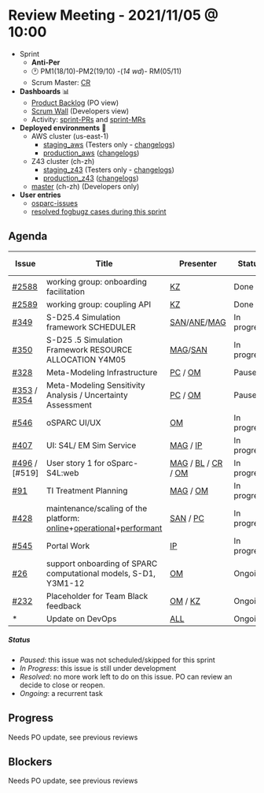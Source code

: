 # Review Meeting - 2021/11/05 @ 10:00

- Sprint
  - **Anti-Per**
  - 🕐 PM1(18/10)-PM2(19/10) -(_14 wd_)- RM(05/11)
  - Scrum Master: [CR]
- **Dashboards** 📊
  - [Product Backlog](https://github.com/orgs/ITISFoundation/projects/3) (PO view)
  - [Scrum Wall](https://app.zenhub.com/workspaces/osparc---scrum-wall-5c9260f3d76ef51f6b0fe78d/board?repos=118596920,174557929,151701223,135289610,118910047,181836792,167586968) (Developers view)
  - Activity: [sprint-PRs] and [sprint-MRs]
- **Deployed environments** 🚀
  - AWS cluster (us-east-1)
    - [staging_aws](https://staging.osparc.io) (Testers only - [changelogs])
    - [production_aws](https://osparc.io) ([changelogs])
  - Z43 cluster (ch-zh)
    - [staging_z43](http://osparc-staging.speag.com) (Testers only - [changelogs])
    - [production_z43](http://osparc.speag.com) ([changelogs])
  - [master](https://osparc-master.speag.com) (ch-zh) (Developers only)
- **User entries**
  - [osparc-issues](https://github.com/ITISFoundation/osparc-issues/issues?q=is%3Aissue+is%3Aopen+sort%3Areactions)
  - [resolved fogbugz cases during this sprint](https://z43.manuscript.com/f/filters/?ixProject=45&ixStatus=0&maxrecords=50&resolvedInLast=3&sColumns=Category-Favorite-Case-TitleComment-Area-Priority-Status-DateResolved-DateOpened-OpenedBy&sSorts=LastUpdated.descending-Priority&sView=grid-flat)

## Agenda

| Issue           | Title                                                                    | Presenter                  | Status      | Duration | Start Time |
| --------------- | ------------------------------------------------------------------------ | -------------------------- | ----------- | -------- | ---------- |
| [#2588]         | working group: onboarding facilitation                                   | [KZ]                       | Done        | 5 min    | 10:00      |
| [#2589]         | working group: coupling API                                              | [KZ]                       | Done        | 2 min    | 10:00      |
| [#349]          | S-D25.4 Simulation framework SCHEDULER                                   | [SAN]/[ANE]/[MAG]          | In progress | ?min     | 10:00      |
| [#350]          | S-D25 .5 Simulation Framework RESOURCE ALLOCATION Y4M05                  | [MAG]/[SAN]                | In progress | ?min     | 10:03      |
| [#328]          | Meta-Modeling Infrastructure                                             | [PC] / [OM]                | Paused      | 1min     | 10:08      |
| [#353] / [#354] | Meta-Modeling Sensitivity Analysis / Uncertainty Assessment              | [PC] / [OM]                | Paused      | 0min     | 10:38      |
| [#546]          | oSPARC UI/UX                                                             | [OM]                       | In progress | ?min     | 10:08      |
| [#407]          | UI: S4L/ EM Sim Service                                                  | [MAG] / [IP]               | In progress | ?min     | 10:13      |
| [#496] / [#519] | User story 1 for oSparc-S4L:web                                          | [MAG] / [BL] / [CR] / [OM] | In progress | ?min     | 10:23      |
| [#91]           | TI Treatment Planning                                                    | [MAG] / [OM]               | In progress | ?min     | 10:23      |
| [#428]          | maintenance/scaling of the platform: [online]+[operational]+[performant] | [SAN] / [PC]               | In progress | ?min     | 10:38      |
| [#545]          | Portal Work                                                              | [IP]                       | In progress | ?min     | 10:41      |
| [#26]           | support onboarding of SPARC computational models, S-D1, Y3M1-12          | [OM]                       | Ongoing     | ?min     | 10:46      |
| [#232]          | Placeholder for Team Black feedback                                      | [OM] / [KZ]                | Ongoing     | ?min     | 10:51      |
| \*              | Update on DevOps                                                         | [ALL]                      | Ongoing     | ?min     | 10:56      |

##### Status

- _Paused_: this issue was not scheduled/skipped for this sprint
- _In Progress_: this issue is still under development
- _Resolved_: no more work left to do on this issue. PO can review an decide to close or reopen.
- _Ongoing_: a recurrent task

[online]: http://status.osparc.io/
[operational]: https://git.speag.com/oSparc/e2e-testing/-/pipelines
[performant]: https://git.speag.com/oSparc/e2e-portal-testing/-/pipelines

## Progress

Needs PO update, see previous reviews

## Blockers

Needs PO update, see previous reviews

<!--References PLEASE KEEP ALPHABETICAL ORDER!!! -->

[#5]: https://github.com/ITISFoundation/osparc-issues/issues/5
[#6]: https://github.com/ITISFoundation/osparc-issues/issues/6
[#8]: https://github.com/ITISFoundation/osparc-issues/issues/8
[#9]: https://github.com/ITISFoundation/osparc-issues/issues/9
[#12]: https://github.com/ITISFoundation/osparc-issues/issues/12
[#13]: https://github.com/ITISFoundation/osparc-issues/issues/13
[#16]: https://github.com/ITISFoundation/osparc-issues/issues/16
[#18]: https://github.com/ITISFoundation/osparc-issues/issues/18
[#21]: https://github.com/ITISFoundation/osparc-issues/issues/21
[#22]: https://github.com/ITISFoundation/osparc-issues/issues/22
[#24]: https://github.com/ITISFoundation/osparc-issues/issues/24
[#26]: https://github.com/ITISFoundation/osparc-issues/issues/26
[#31]: https://github.com/ITISFoundation/osparc-issues/issues/31
[#68]: https://github.com/ITISFoundation/osparc-issues/issues/68
[#91]: https://github.com/ITISFoundation/osparc-issues/issues/91
[#93]: https://github.com/ITISFoundation/osparc-issues/issues/93
[#130]: https://github.com/ITISFoundation/osparc-issues/issues/130
[#162]: https://github.com/ITISFoundation/osparc-issues/issues/162
[#163]: https://github.com/ITISFoundation/osparc-issues/issues/163
[#164]: https://github.com/ITISFoundation/osparc-issues/issues/164
[#166]: https://github.com/ITISFoundation/osparc-issues/issues/166
[#232]: https://github.com/ITISFoundation/osparc-issues/issues/232
[#264]: https://github.com/ITISFoundation/osparc-issues/issues/264
[#265]: https://github.com/ITISFoundation/osparc-issues/issues/265
[#266]: https://github.com/ITISFoundation/osparc-issues/issues/266
[#273]: https://github.com/ITISFoundation/osparc-issues/issues/273
[#304]: https://github.com/ITISFoundation/osparc-issues/issues/304
[#306]: https://github.com/ITISFoundation/osparc-issues/issues/306
[#307]: https://github.com/ITISFoundation/osparc-issues/issues/307
[#309]: https://github.com/ITISFoundation/osparc-issues/issues/309
[#325]: https://github.com/ITISFoundation/osparc-issues/issues/325
[#326]: https://github.com/ITISFoundation/osparc-issues/issues/326
[#327]: https://github.com/ITISFoundation/osparc-issues/issues/327
[#328]: https://github.com/ITISFoundation/osparc-issues/issues/328
[#329]: https://github.com/ITISFoundation/osparc-issues/issues/329
[#331]: https://github.com/ITISFoundation/osparc-issues/issues/331
[#332]: https://github.com/ITISFoundation/osparc-issues/issues/332
[#333]: https://github.com/ITISFoundation/osparc-issues/issues/333
[#341]: https://github.com/ITISFoundation/osparc-issues/issues/341
[#342]: https://github.com/ITISFoundation/osparc-issues/issues/342
[#343]: https://github.com/ITISFoundation/osparc-issues/issues/343
[#344]: https://github.com/ITISFoundation/osparc-issues/issues/344
[#345]: https://github.com/ITISFoundation/osparc-issues/issues/345
[#348]: https://github.com/ITISFoundation/osparc-issues/issues/348
[#349]: https://github.com/ITISFoundation/osparc-issues/issues/349
[#350]: https://github.com/ITISFoundation/osparc-issues/issues/350
[#353]: https://github.com/ITISFoundation/osparc-issues/issues/353
[#354]: https://github.com/ITISFoundation/osparc-issues/issues/354
[#356]: https://github.com/ITISFoundation/osparc-issues/issues/356
[#357]: https://github.com/ITISFoundation/osparc-issues/issues/357
[#363]: https://github.com/ITISFoundation/osparc-issues/issues/363
[#365]: https://github.com/ITISFoundation/osparc-issues/issues/365
[#393]: https://github.com/ITISFoundation/osparc-issues/issues/393
[#399]: https://github.com/ITISFoundation/osparc-issues/issues/399
[#403]: https://github.com/ITISFoundation/osparc-issues/issues/403
[#404]: https://github.com/ITISFoundation/osparc-issues/issues/404
[#405]: https://github.com/ITISFoundation/osparc-issues/issues/405
[#406]: https://github.com/ITISFoundation/osparc-issues/issues/406
[#407]: https://github.com/ITISFoundation/osparc-issues/issues/407
[#410]: https://github.com/ITISFoundation/osparc-issues/issues/410
[#425]: https://github.com/ITISFoundation/osparc-issues/issues/425
[#428]: https://github.com/ITISFoundation/osparc-issues/issues/428
[#436]: https://github.com/ITISFoundation/osparc-issues/issues/436
[#449]: https://github.com/ITISFoundation/osparc-issues/issues/449
[#459]: https://github.com/ITISFoundation/osparc-issues/issues/459
[#463]: https://github.com/ITISFoundation/osparc-issues/issues/463
[#472]: https://github.com/ITISFoundation/osparc-issues/issues/472
[#473]: https://github.com/ITISFoundation/osparc-issues/issues/473
[#477]: https://github.com/ITISFoundation/osparc-issues/issues/477
[#489]: https://github.com/ITISFoundation/osparc-issues/issues/489
[#496]: https://github.com/ITISFoundation/osparc-issues/issues/496
[#545]: https://github.com/ITISFoundation/osparc-issues/issues/545
[#546]: https://github.com/ITISFoundation/osparc-issues/issues/546
[#54]: https://github.com/ITISFoundation/osparc-simcore/issues/54
[#496]: https://github.com/ITISFoundation/osparc-simcore/issues/496
[#505]: https://github.com/ITISFoundation/osparc-simcore/issues/505
[#1204]: https://github.com/ITISFoundation/osparc-simcore/issues/1204
[#1426]: https://github.com/ITISFoundation/osparc-simcore/issues/1426
[#2380]: https://github.com/ITISFoundation/osparc-simcore/issues/2380
[#2588]: https://github.com/ITISFoundation/osparc-simcore/issues/2588
[#2589]: https://github.com/ITISFoundation/osparc-simcore/issues/2589
[#38]: https://github.com/ITISFoundation/osparc-services/pull/38
[all]: https://github.com/Surfict
[ip]: https://github.com/ignapas
[kz]: https://github.com/KZzizzle
[mag]: https://github.com/mguidon
[om]: https://github.com/odeimaiz
[pc]: https://github.com/pcrespov
[san]: https://github.com/sanderegg
[ane]: https://github.com/GitHK
[tn]: https://itis.swiss/who-we-are/staff-members/all-staff/newton-taylor/
[cr]: https://github.com/colinRawlings
[bl]: https://github.com/dyollb
[j-d4]: https://github.com/ITISFoundation/osparc-issues/issues/62
[j-d7.a]: https://github.com/ITISFoundation/osparc-issues/issues/21
[j-d35]: https://github.com/ITISFoundation/osparc-issues/issues/31
[j-d33]: https://github.com/ITISFoundation/osparc-issues/issues/33
[j-d20]: https://github.com/ITISFoundation/osparc-issues/issues/48
[j-d21]: https://github.com/ITISFoundation/osparc-simcore/issues/1065
[j-d28.a]: https://github.com/ITISFoundation/osparc-simcore/issues/1066
[j-d29]: https://github.com/ITISFoundation/osparc-issues/issues/37
[s-d2]: https://github.com/ITISFoundation/osparc-simcore/issues/1069
[s-d18]: https://github.com/ITISFoundation/osparc-issues/issues/9
[s-d7]: https://github.com/ITISFoundation/osparc-issues/issues/21
[s-d10]: https://github.com/ITISFoundation/osparc-issues/issues/18
[s-d22]: https://github.com/ITISFoundation/osparc-issues/issues/5
[s-d12]: https://github.com/ITISFoundation/osparc-issues/issues/16
[s-d15]: https://github.com/ITISFoundation/osparc-issues/issues/12
[s-d12]: https://github.com/ITISFoundation/osparc-issues/issues/16
[s-d6]: https://github.com/ITISFoundation/osparc-issues/issues/22
[s-d5]: https://github.com/ITISFoundation/osparc-issues/issues/23
[s-d21]: https://github.com/ITISFoundation/osparc-issues/issues/6
[s-d4]: https://github.com/ITISFoundation/osparc-issues/issues/24
[s-d1]: https://github.com/ITISFoundation/osparc-issues/issues/26
[s-d26]: https://github.com/ITISFoundation/osparc-issues/issues/332
[s-d27.2]: https://github.com/ITISFoundation/osparc-issues/issues/357
[n-d1]: https://github.com/ITISFoundation/osparc-issues/issues/68
[n-d2]: https://github.com/ITISFoundation/osparc-issues/issues/91
[tb-backlog]: https://github.com/ITISFoundation/osparc-issues/projects/4
[z43-backlog]: https://z43.fogbugz.com/f/filters/1112/osparc-cases
[sprint-prs]: https://github.com/pulls?page=1&q=is%3Apr+archived%3Afalse+user%3AITISFoundation+closed%3A%3E2021-06-04
[sprint-mrs]: https://git.speag.com/groups/oSparc/-/merge_requests?scope=all&utf8=%E2%9C%93&state=all
[changelogs]: https://github.com/ITISFoundation/osparc-simcore/releases
